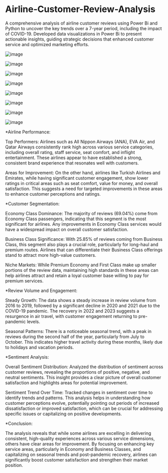 # Airline-Customer-Review-Analysis
A comprehensive analysis of airline customer reviews using Power Bi and  Python to  uncover the key trends over a 7-year period, including the impact of COVID-19. Developed data visualizations in Power Bi to present actionable insights, guiding strategic decisions that enhanced customer service and optimized marketing efforts.


![image](https://github.com/user-attachments/assets/8184848b-e09e-4444-8227-92ca2c1ec830)

![image](https://github.com/user-attachments/assets/ec7662cf-5b9a-44d2-9251-3d64968fb394)

![image](https://github.com/user-attachments/assets/abab820f-878b-4b92-86c3-4c6a5c5c1c16)

![image](https://github.com/user-attachments/assets/41116cdf-11c1-41b0-a58b-91859adeb8b3)

![image](https://github.com/user-attachments/assets/2b415453-59b2-47b0-a4ce-fe3c6dc4f529)

![image](https://github.com/user-attachments/assets/cd183c3d-27c4-4e5a-ba40-43ec0040df37)

![image](https://github.com/user-attachments/assets/70791d8d-50d3-4212-93f6-232efc7e375a)

![image](https://github.com/user-attachments/assets/98602634-4c32-4ba6-98b8-d7be5a6e20fe)



*Airline Performance:

Top Performers: Airlines such as All Nippon Airways (ANA), EVA Air, and Qatar Airways consistently rank high across various service categories, including overall rating, staff service, seat comfort, and inflight entertainment. These airlines appear to have established a strong, consistent brand experience that resonates well with customers.

Areas for Improvement: On the other hand, airlines like Turkish Airlines and Emirates, while having significant customer engagement, show lower ratings in critical areas such as seat comfort, value for money, and overall satisfaction. This suggests a need for targeted improvements in these areas to enhance customer perceptions and ratings.

*Customer Segmentation:

Economy Class Dominance: The majority of reviews (69.04%) come from Economy Class passengers, indicating that this segment is the most significant for airlines. Any improvements in Economy Class services would have a widespread impact on overall customer satisfaction.

Business Class Significance: With 25.85% of reviews coming from Business Class, this segment also plays a crucial role, particularly for long-haul and premium routes. Airlines that can differentiate their Business Class offerings stand to attract more high-value customers.

Niche Markets: While Premium Economy and First Class make up smaller portions of the review data, maintaining high standards in these areas can help airlines attract and retain a loyal customer base willing to pay for premium services.

*Review Volume and Engagement:

Steady Growth: The data shows a steady increase in review volume from 2016 to 2019, followed by a significant decline in 2020 and 2021 due to the COVID-19 pandemic. The recovery in 2022 and 2023 suggests a resurgence in air travel, with customer engagement returning to pre-pandemic levels.

Seasonal Patterns: There is a noticeable seasonal trend, with a peak in reviews during the second half of the year, particularly from July to October. This indicates higher travel activity during these months, likely due to holidays and vacation periods.

*Sentiment Analysis:

Overall Sentiment Distribution: Analyzed the distribution of sentiment across customer reviews, revealing the proportions of positive, negative, and neutral sentiments. This insight provides a clear picture of overall customer satisfaction and highlights areas for potential improvement.

Sentiment Trend Over Time: Tracked changes in sentiment over time to identify trends and patterns. This analysis helps in understanding how customer perceptions evolve, potentially pointing out periods of increased dissatisfaction or improved satisfaction, which can be crucial for addressing specific issues or capitalizing on positive developments.

*Conclusion:

The analysis reveals that while some airlines are excelling in delivering consistent, high-quality experiences across various service dimensions, others have clear areas for improvement. By focusing on enhancing key service areas, particularly in Economy and Business Classes, and capitalizing on seasonal trends and post-pandemic recovery, airlines can significantly boost customer satisfaction and strengthen their market position.

